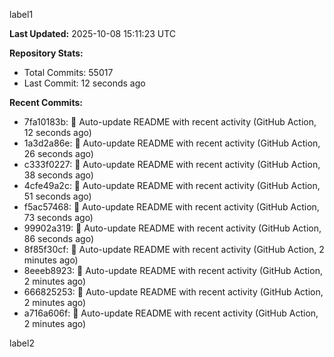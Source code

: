 
label1 
<!-- ACTIVITY_START -->
**Last Updated:** 2025-10-08 15:11:23 UTC

**Repository Stats:**
- Total Commits: 55017
- Last Commit: 12 seconds ago

**Recent Commits:**
- 7fa10183b: 🤖 Auto-update README with recent activity (GitHub Action, 12 seconds ago)
- 1a3d2a86e: 🤖 Auto-update README with recent activity (GitHub Action, 26 seconds ago)
- c333f0227: 🤖 Auto-update README with recent activity (GitHub Action, 38 seconds ago)
- 4cfe49a2c: 🤖 Auto-update README with recent activity (GitHub Action, 51 seconds ago)
- f5ac57468: 🤖 Auto-update README with recent activity (GitHub Action, 73 seconds ago)
- 99902a319: 🤖 Auto-update README with recent activity (GitHub Action, 86 seconds ago)
- 8f85f30cf: 🤖 Auto-update README with recent activity (GitHub Action, 2 minutes ago)
- 8eeeb8923: 🤖 Auto-update README with recent activity (GitHub Action, 2 minutes ago)
- 666825253: 🤖 Auto-update README with recent activity (GitHub Action, 2 minutes ago)
- a716a606f: 🤖 Auto-update README with recent activity (GitHub Action, 2 minutes ago)
<!-- ACTIVITY_END -->

label2
